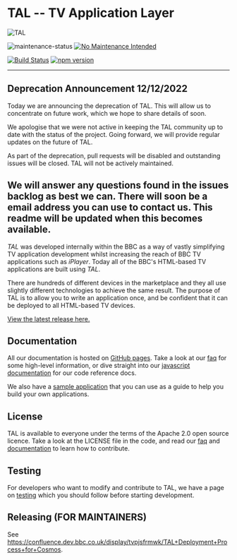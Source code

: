 # TAL -- TV Application Layer

![TAL](https://bbc.github.io/tal/img/tal-logo-bw-small.jpg)

![maintenance-status](https://img.shields.io/badge/maintenance-deprecated-red.svg)
[![No Maintenance Intended](http://unmaintained.tech/badge.svg)](http://unmaintained.tech/)

[![Build Status](https://travis-ci.org/bbc/tal.svg?branch=master)](https://travis-ci.org/bbc/tal/branches)
[![npm version](https://badge.fury.io/js/tal.svg)](https://badge.fury.io/js/tal)

---
## Deprecation Announcement 12/12/2022

Today we are announcing the deprecation of TAL. This will allow us to concentrate on future work, which
we hope to share details of soon.

We apologise that we were not active in keeping the TAL community up to date with the status of the
project. Going forward, we will provide regular updates on the future of TAL. 

As part of the deprecation, pull requests will be disabled and outstanding issues will be closed.
TAL will not be actively maintained. 

We will answer any questions found in the issues backlog as best we can. 
There will soon be a email address you can use to contact us. This readme will be updated when this becomes available. 
---

*TAL* was developed internally within the BBC as a way of vastly simplifying TV application development
whilst increasing the reach of BBC TV applications such as *iPlayer*. Today all of the BBC's HTML-based
TV applications are built using *TAL*.

There are hundreds of different devices in the marketplace and they all use slightly different technologies
to achieve the same result. The purpose of TAL is to allow you to write an application once, and be confident
that it can be deployed to all HTML-based TV devices.

[View the latest release here.](https://github.com/bbc/tal/releases/latest)

## Documentation

All our documentation is hosted on [GitHub pages](https://bbc.github.io/tal/). Take a look at
our [faq](https://bbc.github.io/tal/faq.html) for some high-level information, or dive straight into our
[javascript documentation](https://bbc.github.io/tal/jsdoc/) for our code reference docs.

We also have a [sample application](https://github.com/fmtvp/talexample) that you can use as a guide to
help you build your own applications.

## License

TAL is available to everyone under the terms of the Apache 2.0 open source licence. Take a look at
the LICENSE file in the code, and read our [faq](https://bbc.github.io/tal/faq.html#question_who_can_use_this)
and [documentation](https://bbc.github.io/tal/other/contributing.html) to learn how to contribute.


## Testing

For developers who want to modify and contribute to TAL, we have a page on [testing](https://bbc.github.io/tal/testing.html) which you should follow before starting development.

## Releasing (FOR MAINTAINERS)

See https://confluence.dev.bbc.co.uk/display/tvpjsfrmwk/TAL+Deployment+Process+for+Cosmos.



